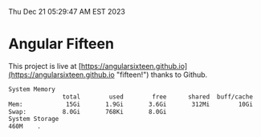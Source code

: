 Thu Dec 21 05:29:47 AM EST 2023

# Angular Fifteen


This project is live at [https://angularsixteen.github.io](https://angularsixteen.github.io "fifteen!") thanks to Github.

```bash
System Memory
               total        used        free      shared  buff/cache   available
Mem:            15Gi       1.9Gi       3.6Gi       312Mi        10Gi        13Gi
Swap:          8.0Gi       768Ki       8.0Gi
System Storage
460M	.
